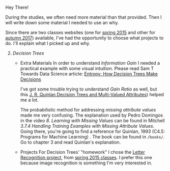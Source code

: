 Hey There!

During the studies, we often need more material than that provided. Then I will write down some material I needed to use an why.

Since there are two classes websites (one for [spring 2015](https://courses.cs.washington.edu/courses/cse446/15sp/) and other for [autumn 2017](https://courses.cs.washington.edu/courses/csep546/17au/)) available, I've had the opportunity to choose what projects to do. I'll explain what I picked up and why.

2. _Decision Trees_
    * Extra Materials
        In order to understand _Information Gain_ I needed a practical example with some visual intuition. Please read Sam T Towards Data Science article: [Entropy: How Decision Trees Make Decisions](https://towardsdatascience.com/entropy-how-decision-trees-make-decisions-2946b9c18c8)
    
        I've got some trouble trying to understand _Gain Ratio_ as well, but this [J. R. Quinlan Decision Trees and Multi-Valued Attributes](https://aitopics.org/download/classics:BEBDCE7E)) helped me a lot.
    
        The probabilistic method for addressing _missing attribute values_ made me very confusing. The explanation used by Pedro Domingos in the video _8. Learning with Missing Values_ can be found in Mitchell _3.7.4 Handling Training Examples with Missing Attribute Values_. Going there, you're going to find a reference for Quinlan, 1993 (C4.5: Programs for Machine Learning) . The book can be found in ```/books/```. Go to chapter 3 and read Quinlan's explanation.

    * Projects
        For Decision Trees' "homework" I chose the [Letter Recognition project](https://courses.cs.washington.edu/courses/cse446/15sp/assignments/1/hw1.pdf), from [spring 2015 classes](https://courses.cs.washington.edu/courses/cse446/15sp/). I prefer this one because image recognition is something I'm very interested in.
